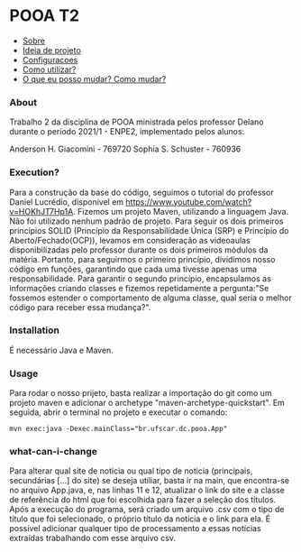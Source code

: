 # POOA T2
 * [Sobre](#About)
 * [Ideia de projeto](#Execution)
 * [Configuracoes](#Installation)
 * [Como utilizar?](#Usage)
 * [O que eu posso mudar? Como mudar?](#What-can-i-change)

### About
Trabalho 2 da disciplina de POOA ministrada pelos professor Delano durante o período 2021/1 - ENPE2, implementado pelos alunos:

Anderson H. Giacomini - 769720
Sophia S. Schuster - 760936

### Execution?
Para a construção da base do código, seguimos o tutorial do professor Daniel Lucrédio, disponível em <https://www.youtube.com/watch?v=HOKhJT7Hp1A>.
Fizemos um projeto Maven, utilizando a linguagem Java. Não foi utilizado nenhum padrão de projeto. 
Para seguir os dois primeiros princípios SOLID (Princípio da Responsabilidade Única (SRP) e Princípio do Aberto/Fechado(OCP)), levamos em consideração as videoaulas disponibilizadas pelo professor durante os dois primeiros módulos da matéria. Portanto, para seguirmos o primeiro princípio, dividimos nosso código em funções, garantindo que cada uma tivesse apenas uma responsabilidade. Para garantir o segundo princípio, encapsulamos as informações criando classes e fizemos repetidamente a pergunta:"Se fossemos estender o comportamento de alguma classe, qual seria o melhor código para receber essa mudança?".


### Installation
É necessário Java e Maven.

### Usage
Para rodar o nosso prijeto, basta realizar a importação do git como um projeto maven e adicionar o archetype "maven-archetype-quickstart".
Em seguida, abrir o terminal no projeto e executar o comando:
```
mvn exec:java -Dexec.mainClass="br.ufscar.dc.pooa.App"
```

### what-can-i-change
Para alterar qual site de noticia ou qual tipo de noticia (principais, secundárias [...] do site) se deseja utiliar, basta ir na main, que encontra-se no arquivo App.java, e, nas linhas 11 e 12, atualizar o link do site e a classe de referência do html que foi escolhida para fazer a seleção dos títulos.
Após a execução do programa, será criado um arquivo .csv com o tipo de título que foi selecionado, o próprio título da notícia e o link para ela. É possível adicionar qualquer tipo de processamento a essas notícias extraídas trabalhando com esse arquivo csv.
